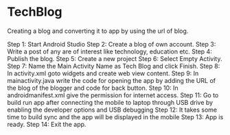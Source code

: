 # TechBlog
Creating a blog and converting it to app by using the url of blog.

Step 1: Start Android Studio
Step 2: Create a blog of own account.
Step 3: Write a post of any are of interest like technology, education etc.
Step 4: Publish the blog.
Step 5: Create a new project
Step 6: Select Empty Activity.
Step 7: Name the Main Activity Name as Tech Blog and click Finish.
Step 8: In activity.xml goto widgets and create web view content.
Step 9: In mainactivity.java write the code for opening the app by adding the URL of the blog of the blogger and code for back button.
Step 10: In androidmanifest.xml give the permission for internet access.
Step 11: Go to build run app after connecting the mobile to laptop through USB drive by enabling the developer options and USB debugging
Step 12: It takes some time to build sync and the app will be displayed in the mobile
Step 13:  App is ready.
Step 14: Exit the app.

